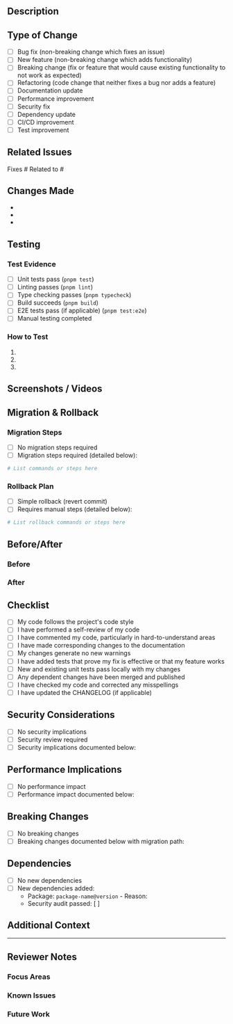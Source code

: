 ## Description

<!-- Provide a clear and concise description of your changes -->

## Type of Change

<!-- Mark the relevant option with an 'x' -->

- [ ] Bug fix (non-breaking change which fixes an issue)
- [ ] New feature (non-breaking change which adds functionality)
- [ ] Breaking change (fix or feature that would cause existing functionality to not work as expected)
- [ ] Refactoring (code change that neither fixes a bug nor adds a feature)
- [ ] Documentation update
- [ ] Performance improvement
- [ ] Security fix
- [ ] Dependency update
- [ ] CI/CD improvement
- [ ] Test improvement

## Related Issues

<!-- Link to related issues using #issue_number -->

Fixes #
Related to #

## Changes Made

<!-- List the specific changes made in this PR -->

- 
- 
- 

## Testing

<!-- Describe the tests you ran and how to reproduce them -->

### Test Evidence

- [ ] Unit tests pass (`pnpm test`)
- [ ] Linting passes (`pnpm lint`)
- [ ] Type checking passes (`pnpm typecheck`)
- [ ] Build succeeds (`pnpm build`)
- [ ] E2E tests pass (if applicable) (`pnpm test:e2e`)
- [ ] Manual testing completed

### How to Test

1. 
2. 
3. 

## Screenshots / Videos

<!-- If applicable, add screenshots or videos to help explain your changes -->

## Migration & Rollback

### Migration Steps

<!-- If this requires manual steps to deploy, list them here -->

- [ ] No migration steps required
- [ ] Migration steps required (detailed below):

```bash
# List commands or steps here
```

### Rollback Plan

<!-- How to rollback these changes if something goes wrong -->

- [ ] Simple rollback (revert commit)
- [ ] Requires manual steps (detailed below):

```bash
# List rollback commands or steps here
```

## Before/After

### Before

<!-- Describe the state before your changes -->

### After

<!-- Describe the state after your changes -->

## Checklist

<!-- Mark completed items with an 'x' -->

- [ ] My code follows the project's code style
- [ ] I have performed a self-review of my code
- [ ] I have commented my code, particularly in hard-to-understand areas
- [ ] I have made corresponding changes to the documentation
- [ ] My changes generate no new warnings
- [ ] I have added tests that prove my fix is effective or that my feature works
- [ ] New and existing unit tests pass locally with my changes
- [ ] Any dependent changes have been merged and published
- [ ] I have checked my code and corrected any misspellings
- [ ] I have updated the CHANGELOG (if applicable)

## Security Considerations

<!-- Describe any security implications of this change -->

- [ ] No security implications
- [ ] Security review required
- [ ] Security implications documented below:

## Performance Implications

<!-- Describe any performance implications -->

- [ ] No performance impact
- [ ] Performance impact documented below:

## Breaking Changes

<!-- If this is a breaking change, describe the impact and migration path -->

- [ ] No breaking changes
- [ ] Breaking changes documented below with migration path:

## Dependencies

<!-- List any new dependencies added or updated -->

- [ ] No new dependencies
- [ ] New dependencies added:
  - Package: `package-name@version` - Reason: 
  - Security audit passed: [ ]

## Additional Context

<!-- Add any other context about the PR here -->

---

## Reviewer Notes

<!-- Information specifically for reviewers -->

### Focus Areas

<!-- What should reviewers pay special attention to? -->

### Known Issues

<!-- Any known issues or limitations? -->

### Future Work

<!-- Any follow-up work planned? -->
